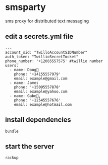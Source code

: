 # smsparty
sms proxy for distributed text messaging

## edit a secrets.yml file
```
---
account_sid: "TwilloAccountSIDNumber"
auth_token: "TwillioSecretTocket"
phone_number: '+12065557575' #twillio number
users:
  - name: Doug🌹
    phone: '+14155557979'
    email: example@gmail.com
  - name: James
    phone: '+15095557878'
    email: example@yahoo.com
  - name: Gabe🏅,
    phone: '+12545557676'
    email: example@hotmail.com
```

## install dependencies
`bundle`

## start the server
`rackup`

